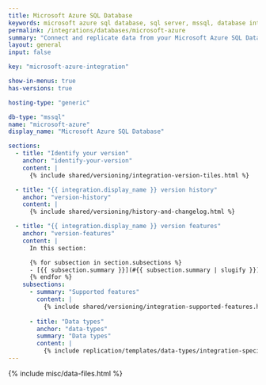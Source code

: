 ```yaml
---
title: Microsoft Azure SQL Database
keywords: microsoft azure sql database, sql server, mssql, database integration, etl mssql, mssql etl, sql server etl
permalink: /integrations/databases/microsoft-azure
summary: "Connect and replicate data from your Microsoft Azure SQL Database using Stitch's Microsoft Azure integration."
layout: general
input: false

key: "microsoft-azure-integration"

show-in-menus: true
has-versions: true

hosting-type: "generic"

db-type: "mssql"
name: "microsoft-azure"
display_name: "Microsoft Azure SQL Database"

sections:
  - title: "Identify your version"
    anchor: "identify-your-version"
    content: |
      {% include shared/versioning/integration-version-tiles.html %}

  - title: "{{ integration.display_name }} version history"
    anchor: "version-history"
    content: |
      {% include shared/versioning/history-and-changelog.html %}

  - title: "{{ integration.display_name }} version features"
    anchor: "version-features"
    content: |
      In this section:

      {% for subsection in section.subsections %}
      - [{{ subsection.summary }}](#{{ subsection.summary | slugify }})
      {% endfor %}
    subsections:
      - summary: "Supported features"
        content: |
          {% include shared/versioning/integration-supported-features.html type="version-comparison" feature-type="databases" %}
      
      - title: "Data types"
        anchor: "data-types"
        summary: "Data types"
        content: |
          {% include replication/templates/data-types/integration-specific-data-types.html version="1.0" specific-types=true display-intro=true %}
---
```

{% include misc/data-files.html %}